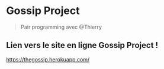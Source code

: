 # Gossip Project

> Pair programming avec @Thierry

## Lien vers le site en ligne Gossip Project ! 

https://thegossip.herokuapp.com/


